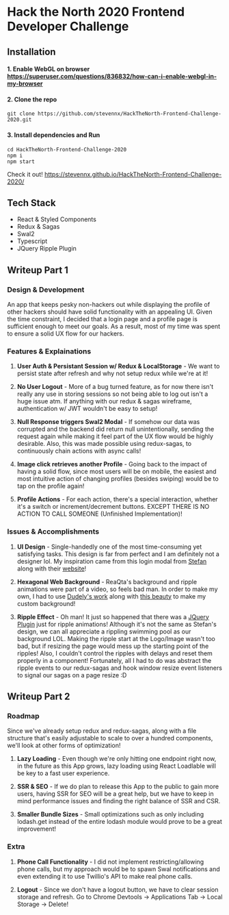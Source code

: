 # Hack the North 2020 Frontend Developer Challenge

## Installation
#### 1. Enable WebGL on browser https://superuser.com/questions/836832/how-can-i-enable-webgl-in-my-browser
#### 2. Clone the repo 
```shell
git clone https://github.com/stevennx/HackTheNorth-Frontend-Challenge-2020.git
```
#### 3. Install dependencies and Run
```shell
cd HackTheNorth-Frontend-Challenge-2020
npm i 
npm start
```

Check it out! https://stevennx.github.io/HackTheNorth-Frontend-Challenge-2020/

## Tech Stack
- React & Styled Components
- Redux & Sagas
- Swal2
- Typescript
- JQuery Ripple Plugin

## Writeup Part 1
### Design & Development
An app that keeps pesky non-hackers out while displaying the profile of other hackers should have solid functionality with an appealing UI. Given the time constraint, I decided that a login page and a profile page is sufficient enough to meet our goals. As a result, most of my time was spent to ensure a solid UX flow for our hackers. 

### Features & Explainations
1. **User Auth & Persistant Session w/ Redux & LocalStorage** - We want to persist state after refresh and why not setup redux while we're at it! 

2. **No User Logout** - More of a bug turned feature, as for now there isn't really any use in storing sessions so not being able to log out isn't a huge issue atm. If anything with our redux & sagas wireframe, authentication w/ JWT wouldn't be easy to setup! 

3. **Null Response triggers Swal2 Modal** - If somehow our data was corrupted and the backend did return null unintentionally, sending the request again while making it feel part of the UX flow would be highly desirable. Also, this was made possible using redux-sagas, to continuously chain actions with async calls!

4. **Image click retrieves another Profile** - Going back to the impact of having a solid flow, since most users will be on mobile, the easiest and most intuitive action of changing profiles (besides swiping) would be to tap on the profile again! 

5. **Profile Actions** - For each action, there's a special interaction, whether it's a switch or increment/decrement buttons. EXCEPT THERE IS NO ACTION TO CALL SOMEONE (Unfinished Implementation)!


### Issues & Accomplishments
1. **UI Design** - Single-handedly one of the most time-consuming yet satisfying tasks. This design is far from perfect and I am definitely not a designer lol. My inspiration came from this login modal from [Stefan](https://dribbble.com/shots/9777114-ReaQta-Login-Page) along with their [website](reaqta.com/hive)!

2. **Hexagonal Web Background** - ReaQta's background and ripple animations were part of a video, so feels bad man. In order to make my own, I had to use [Dudely's work](https://codepen.io/dudleystorey/pen/YwdYxq) along with [this beauty](https://htmlcsstoimage.com/) to make my custom background! 

3. **Ripple Effect** - Oh man! It just so happened that there was a [JQuery Plugin](https://www.npmjs.com/package/jquery.ripples) just for ripple animations! Although it's not the same as Stefan's design, we can all appreciate a rippling swimming pool as our background LOL. Making the ripple start at the Logo/Image wasn't too bad, but if resizing the page would mess up the starting point of the ripples! Also, I couldn't control the ripples with delays and reset them properly in a component! Fortunately, all I had to do was abstract the ripple events to our redux-sagas and hook window resize event listeners to signal our sagas on a page resize :D

## Writeup Part 2
### Roadmap
Since we've already setup redux and redux-sagas, along with a file structure that's easily adjustable to scale to over a hundred components, we'll look at other forms of optimization! 
1. **Lazy Loading** - Even though we're only hitting one endpoint right now, in the future as this App grows, lazy loading using React Loadlable will be key to a fast user experience.

2. **SSR & SEO** - If we do plan to release this App to the public to gain more users, having SSR for SEO will be a great help, but we have to keep in mind performance issues and finding the right balance of SSR and CSR.

3. **Smaller Bundle Sizes** - Small optimizations such as only including lodash.get instead of the entire lodash module would prove to be a great improvement! 

### Extra
1. **Phone Call Functionality** - I did not implement restricting/allowing phone calls, but my approach would be to spawn Swal notifications and even extending it to use Twillio's API to make real phone calls.

2. **Logout** - Since we don't have a logout button, we have to clear session storage and refresh. Go to Chrome Devtools -> Applications Tab -> Local Storage -> Delete! 



